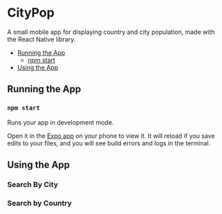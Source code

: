 # CityPop
A small mobile app for displaying country and city population, made with the React Native library.

* [Running the App](#running-the-app)
  * [npm start](#npm-start)
* [Using the App](#using-the-app)

## Running the App

### `npm start`

Runs your app in development mode.

Open it in the [Expo app](https://expo.io) on your phone to view it. It will reload if you save edits to your files, and you will see build errors and logs in the terminal.

## Using the App

### Search By City

### Search by Country 

